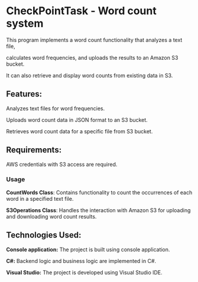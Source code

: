 # CheckPointTask - Word count system
 
This program implements a word count functionality that analyzes a text file,

calculates word frequencies, and uploads the results to an Amazon S3 bucket. 

It can also retrieve and display word counts from existing data in S3.

## Features:

Analyzes text files for word frequencies.

Uploads word count data in JSON format to an S3 bucket.

Retrieves word count data for a specific file from S3 bucket.

## Requirements:

AWS credentials with S3 access are required.

### Usage

**CountWords Class**: Contains functionality to count the occurrences of each word in a specified text file.

**S3Operations Class**: Handles the interaction with Amazon S3 for uploading and downloading word count results.

## Technologies Used:

**Console application:** The project is built using console application.

**C#:** Backend logic and business logic are implemented in C#.

**Visual Studio:** The project is developed using Visual Studio IDE.
